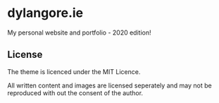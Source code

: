 # dylangore.ie

My personal website and portfolio - 2020 edition!

## License

The theme is licenced under the MIT Licence.

All written content and images are licensed seperately and may not be reproduced with out the consent of the author.
